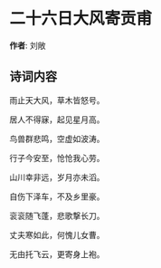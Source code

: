 # 二十六日大风寄贡甫

**作者**: 刘敞

## 诗词内容

雨止天大风，草木皆怒号。

居人不得寐，起见星月高。

鸟兽群悲鸣，空虚如波涛。

行子今安至，怆怆我心劳。

山川幸非远，岁月亦未滔。

自伤下泽车，不及乡里豪。

衮衮随飞蓬，悲歌撃长刀。

丈夫寒如此，何愧儿女曹。

无由托飞云，更寄身上袍。

